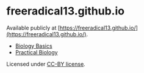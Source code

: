 # freeradical13.github.io

Available publicly at [https://freeradical13.github.io/](https://freeradical13.github.io/).

* [Biology Basics](index.md)
* [Practical Biology](practical_biology.md)

Licensed under [CC-BY license](https://creativecommons.org/licenses/by/4.0/).

